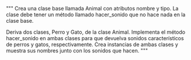 """
Crea una clase base llamada Animal con atributos nombre y tipo. 
La clase debe tener un método llamado hacer_sonido que no hace nada en la clase base.

Deriva dos clases, Perro y Gato, de la clase Animal. Implementa el método hacer_sonido en
ambas clases para que devuelva sonidos característicos de perros y gatos, respectivamente.
Crea instancias de ambas clases y muestra sus nombres junto con los sonidos que hacen.
"""
